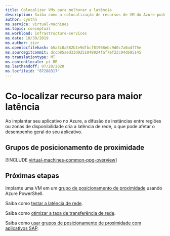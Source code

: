 ```yaml
---
title: Colocalizar VMs para melhorar a latência
description: Saiba como a colocalização de recursos de VM do Azure pode melhorar a latência.
author: cynthn
ms.service: virtual-machines
ms.topic: conceptual
ms.workload: infrastructure-services
ms.date: 10/30/2019
ms.author: zivr
ms.openlocfilehash: b5a3c0a582b1e9dfbcf81968ebc9d0c7a0a4f75e
ms.sourcegitcommit: dccb85aed33d9251048024faf7ef23c94d695145
ms.translationtype: MT
ms.contentlocale: pt-BR
ms.lasthandoff: 07/28/2020
ms.locfileid: "87288317"
---
```

# <a name="co-locate-resource-for-improved-latency"></a>Co-localizar recurso para maior latência

Ao implantar seu aplicativo no Azure, a difusão de instâncias entre regiões ou zonas de disponibilidade cria a latência de rede, o que pode afetar o desempenho geral do seu aplicativo. 


## <a name="proximity-placement-groups"></a>Grupos de posicionamento de proximidade 

[!INCLUDE [virtual-machines-common-ppg-overview](../../../includes/virtual-machines-common-ppg-overview.md)]

## <a name="next-steps"></a>Próximas etapas

Implante uma VM em um [grupo de posicionamento de proximidade](proximity-placement-groups.md) usando Azure PowerShell.

Saiba como [testar a latência de rede](https://aka.ms/TestNetworkLatency?toc=%2fazure%2fvirtual-machines%2fwindows%2ftoc.json).

Saiba como [otimizar a taxa de transferência de rede](../../virtual-network/virtual-network-optimize-network-bandwidth.md?toc=%2fazure%2fvirtual-machines%2fwindows%2ftoc.json).  

Saiba como [usar grupos de posicionamento de proximidade com aplicativos SAP](../workloads/sap/sap-proximity-placement-scenarios.md?toc=%2fazure%2fvirtual-machines%2fwindows%2ftoc.json).
